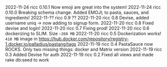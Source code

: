 2022-11-24 ricc 0.10.1 Now emoji are great into the system!
2022-11-24 ricc 0.10.0 Breaking schema change. Added EMOJI; to pasta, sauces, and ingredients!
2022-11-?? ricc 0.9 ??
2022-11-20 ricc 0.8 Devise, added username uniq -> now adding to signup form.
2022-11-20 ricc 0.8 Fixed devise and login!
2022-11-20 ricc 0.7 Fixing prod!
2022-11-20 ricc 0.6 dockerizing to SLIM. Size `~268 MB`
2022-11-20 ricc 0.5 Dockerization works! `410 MB` image in https://hub.docker.com/repository/registry-1.docker.io/palladius/pastang/tags
2022-11-19 ricc 0.4 PastaSauce now ROCKS. Only two missing things: docker and Matrix version
2022-11-19 ricc 0.3 Added Devise for auth
2022-11-19 ricc 0.2 Fixed all views and made rake db:seed to work
